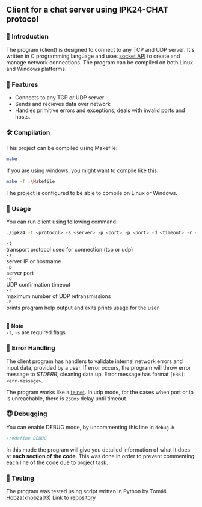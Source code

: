 ## Client for a chat server using IPK24-CHAT protocol
### 🎪 Introduction
The program (client) is designed to connect to any TCP and UDP server. It's written in C programming language and uses [socket API](https://www.geeksforgeeks.org/socket-programming-cc/) to create and manage network connections. The program can be compiled on both Linux and Windows platforms.

### 🥵 Features
- Connects to any TCP or UDP server
- Sends and recieves data over network
- Handles primitive errors and exceptions, deals with invalid ports and hosts.

### 🛠️ Compilation
This project can be compiled using Makefile:
```bash
make
```
If you are using windows, you might want to compile like this:
```bash
make -f .\Makefile
```

The project is configured to be able to compile on Linux or Windows.

### 🤹 Usage

You can run client using following command:
```bash
./ipk24 -t <protocol> -s <server> -p <port> -p <port> -d <timeout> -r <retransmissions> -h
```

`-t` <br>transport protocol used for connection (tcp or udp)</br>
`-s` <br>server IP or hostname</br>
`-p` <br>server port</br>
`-d` <br>UDP confirmation timeout</br>
`-r` <br>maximum number of UDP retransmissions</br>
`-h` <br>prints program help output and exits prints usage for the user</br>

<br> 🎷 **Note**</br>
`-t`, `-s` are required flags


### 🤬 Error Handling
The client program has handlers to validate internal network errors and input data, provided by a user. If error occurs, the program will throw error message to *STDERR*, cleaning data up.  Error message has format `[ERR]:<err-message>`. 

The program works like a [telnet](https://cs.wikipedia.org/wiki/Telnet). In udp mode, for the cases when port or ip is unreachable, there is `250ms` delay until timeout.

### 😇 Debugging
You can enable DEBUG mode, by uncommenting this line in `debug.h`
```c
//#define DEBUG
```

In this mode the program will give you detailed information of what it does at **each section of the code**. This was done in order to prevent commenting each line of the code due to project task.


### 🪺 Testing
The program was tested using script written in Python by Tomáš Hobza([xhobza03](mailto:xhobza03@vutbr.cz))
Link to [repository](https://git.fit.vutbr.cz/xhobza03/ipk-client-test-server.git)

